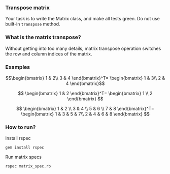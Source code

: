 ### Transpose matrix
Your task is to write the Matrix class, and make all tests green.
Do not use built-in `transpose` method.

### What is the matrix transpose?
Without getting into too many details, matrix transpose operation switches the row and column indices of the matrix.

### Examples 
$$\begin{bmatrix}
1 & 2\\
3 & 4
\end{bmatrix}^T=
\begin{bmatrix}
1 & 3\\
2 & 4
\end{bmatrix}$$

$$
\begin{bmatrix}
1 & 2
\end{bmatrix}^T=
\begin{bmatrix}
1 \\
2
\end{bmatrix}
$$

$$
\begin{bmatrix}
1 & 2 \\
3 & 4 \\
5 & 6 \\
7 & 8 
\end{bmatrix}^T=
\begin{bmatrix}
1 & 3 & 5 & 7\\
2 & 4 & 6 & 8
\end{bmatrix}
$$

### How to run?
Install rspec
```
gem install rspec
```

Run matrix specs
```
rspec matrix_spec.rb
```

